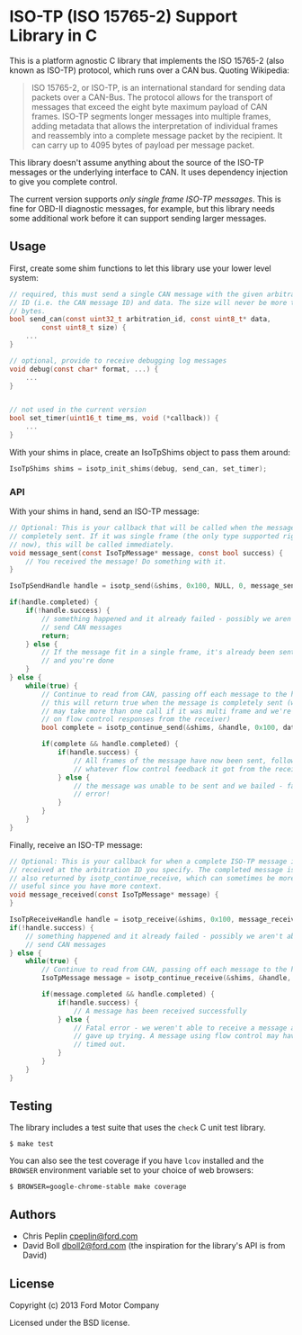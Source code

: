ISO-TP (ISO 15765-2) Support Library in C
================================

This is a platform agnostic C library that implements the ISO 15765-2 (also
known as ISO-TP) protocol, which runs over a CAN bus. Quoting Wikipedia:

>ISO 15765-2, or ISO-TP, is an international standard for sending data packets
>over a CAN-Bus. The protocol allows for the transport of messages that exceed
>the eight byte maximum payload of CAN frames. ISO-TP segments longer messages
>into multiple frames, adding metadata that allows the interpretation of
>individual frames and reassembly into a complete message packet by the
>recipient. It can carry up to 4095 bytes of payload per message packet.

This library doesn't assume anything about the source of the ISO-TP messages or
the underlying interface to CAN. It uses dependency injection to give you
complete control.

The current version supports *only single frame ISO-TP messages*. This is fine
for OBD-II diagnostic messages, for example, but this library needs some
additional work before it can support sending larger messages.

## Usage

First, create some shim functions to let this library use your lower level
system:

```c
// required, this must send a single CAN message with the given arbitration
// ID (i.e. the CAN message ID) and data. The size will never be more than 8
// bytes.
bool send_can(const uint32_t arbitration_id, const uint8_t* data,
        const uint8_t size) {
    ...
}

// optional, provide to receive debugging log messages
void debug(const char* format, ...) {
    ...
}


// not used in the current version
bool set_timer(uint16_t time_ms, void (*callback)) {
    ...
}
```

With your shims in place, create an IsoTpShims object to pass them around:

```c
IsoTpShims shims = isotp_init_shims(debug, send_can, set_timer);
```

### API

With your shims in hand, send an ISO-TP message:

```c
// Optional: This is your callback that will be called when the message is
// completely sent. If it was single frame (the only type supported right
// now), this will be called immediately.
void message_sent(const IsoTpMessage* message, const bool success) {
    // You received the message! Do something with it.
}

IsoTpSendHandle handle = isotp_send(&shims, 0x100, NULL, 0, message_sent);

if(handle.completed) {
    if(!handle.success) {
        // something happened and it already failed - possibly we aren't able to
        // send CAN messages
        return;
    } else {
        // If the message fit in a single frame, it's already been sent
        // and you're done
    }
} else {
    while(true) {
        // Continue to read from CAN, passing off each message to the handle
        // this will return true when the message is completely sent (which
        // may take more than one call if it was multi frame and we're waiting
        // on flow control responses from the receiver)
        bool complete = isotp_continue_send(&shims, &handle, 0x100, data, size);

        if(complete && handle.completed) {
            if(handle.success) {
                // All frames of the message have now been sent, following
                // whatever flow control feedback it got from the receiver
            } else {
                // the message was unable to be sent and we bailed - fatal
                // error!
            }
        }
    }
}
```

Finally, receive an ISO-TP message:

```c
// Optional: This is your callback for when a complete ISO-TP message is
// received at the arbitration ID you specify. The completed message is
// also returned by isotp_continue_receive, which can sometimes be more
// useful since you have more context.
void message_received(const IsoTpMessage* message) {
}

IsoTpReceiveHandle handle = isotp_receive(&shims, 0x100, message_received);
if(!handle.success) {
    // something happened and it already failed - possibly we aren't able to
    // send CAN messages
} else {
    while(true) {
        // Continue to read from CAN, passing off each message to the handle
        IsoTpMessage message = isotp_continue_receive(&shims, &handle, 0x100, data, size);

        if(message.completed && handle.completed) {
            if(handle.success) {
                // A message has been received successfully
            } else {
                // Fatal error - we weren't able to receive a message and
                // gave up trying. A message using flow control may have
                // timed out.
            }
        }
    }
}
```

## Testing

The library includes a test suite that uses the `check` C unit test library.

```console
$ make test
```

You can also see the test coverage if you have `lcov` installed and the
`BROWSER` environment variable set to your choice of web browsers:

```console
$ BROWSER=google-chrome-stable make coverage
```

## Authors

* Chris Peplin cpeplin@ford.com
* David Boll dboll2@ford.com (the inspiration for the library's API is from David)

## License

Copyright (c) 2013 Ford Motor Company

Licensed under the BSD license.
